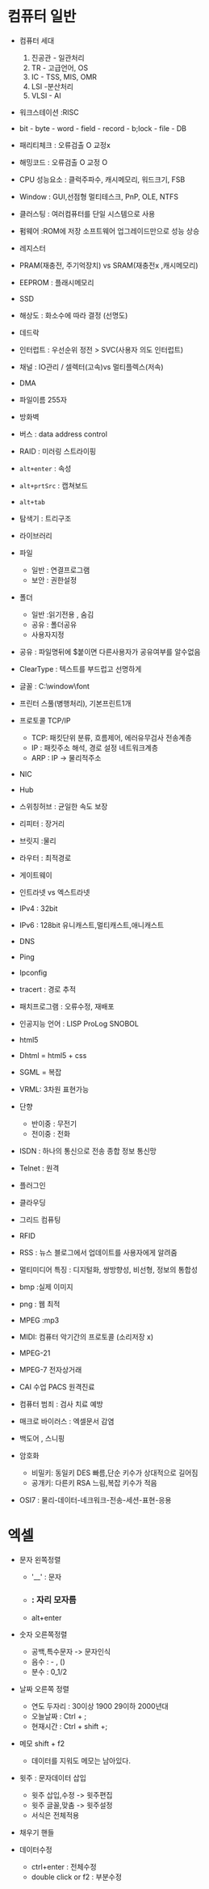 # 컴퓨터 일반
- 컴퓨터 세대
    1. 진공관 - 일관처리
    2. TR - 고급언어, OS
    3. IC - TSS, MIS, OMR
    4. LSI -분산처리
    5. VLSI - AI

- 워크스테이션 :RISC

- bit - byte - word - field - record - b;lock - file - DB
- 패리티체크 : 오류검출 O 교정x
- 해밍코드 : 오류검출 O 교정 O

- CPU 성능요소 : 클럭주파수, 캐시메모리, 워드크기, FSB
- Window : GUI,선점형 멀티테스크, PnP, OLE, NTFS
- 클러스팅 : 여러컴퓨터를 단일 시스템으로 사용
- 펌웨어 :ROM에 저장 소프트웨어 업그레이드만으로 성능 상승

- 레지스터
- PRAM(재충전, 주기억장치) vs SRAM(재충전x ,캐시메모리)
- EEPROM : 플래시메모리
- SSD
- 해상도 : 화소수에 따라 결정 (선명도) 
- 데드락
- 인터럽트 : 우선순위  정전 > SVC(사용자 의도 인터럽트)
- 채널 : IO관리 / 셀렉터(고속)vs 멀티플렉스(저속)
- DMA
- 파일이름 255자
- 방화벽

- 버스 : data address control

- RAID : 미러링 스트라이핑
- `alt+enter` : 속성
- `alt+prtSrc` : 캡쳐보드
- `alt+tab` 

- 탐색기 : 트리구조
- 라이브러리

- 파일
    - 일반 : 연결프로그램
    - 보안 : 권한설정
- 폴더
    - 일반 :읽기전용 , 숨김
    - 공유 : 폴더공유
    - 사용자지정

- 공유 : 파일명뒤에 $붙이면 다른사용자가 공유여부를 알수없음
- ClearType : 텍스트를 부드럽고 선명하게
- 글꼴 : C:\window\font
- 프린터 스풀(병행처리), 기본프린트1개

- 프로토콜 TCP/IP
    - TCP: 패킷단위 분류, 흐름제어, 에러유무검사        전송계층
    - IP : 패킷주소 해석, 경로 설정                 네트워크계층
    - ARP : IP -> 물리적주소

- NIC
- Hub
- 스위칭허브 : 균일한 속도 보장
- 리피터 : 장거리
- 브릿지 :물리
- 라우터 : 최적경로
- 게이트웨이 

- 인트라넷 vs 엑스트라넷

- IPv4 : 32bit
- IPv6 : 128bit 유니캐스트,멀티캐스트,애니캐스트
- DNS

- Ping
- Ipconfig
- tracert : 경로 추적

- 패치프로그램 : 오류수정, 재배포
- 인공지능 언어 : LISP ProLog SNOBOL

- html5
- Dhtml = html5 + css
- SGML = 복잡
- VRML: 3차원 표현가능

- 단향
    - 반이중 : 무전기
    - 전이중 : 전화

- ISDN : 하나의 통신으로 전송 종합 정보 통신망
- Telnet : 원격
- 플러그인
- 클라우딩
- 그리드 컴퓨팅
- RFID
- RSS : 뉴스 블로그에서 업데이트를 사용자에게 알려줌

- 멀티미디어 특징 : 디지털화, 쌍방향성, 비선형, 정보의 통합성
- bmp :실제 이미지
- png : 웹 최적
- MPEG :mp3
- MIDI: 컴퓨터 악기간의 프로토콜 (소리저장 x)
- MPEG-21 
- MPEG-7 전자상거래

- CAI 수업  PACS 원격진료

- 컴퓨터 범죄 : 검사 치료 예방
- 매크로 바이러스 : 엑셀문서 감염
- 백도어 , 스니핑

- 암호화
    - 비밀키: 동일키 DES 빠름,단순 키수가 상대적으로 길어짐
    - 공개키: 다른키 RSA 느림,복잡 키수가 적음

- OSI7 : 물리-데이터-네크워크-전송-세션-표현-응용

# 엑셀

- 문자 왼쪽정렬
    - '__' : 문자
    - ###  : 자리 모자름
    - alt+enter 

- 숫자 오른쪽정렬
    - 공백,특수문자 -> 문자인식
    - 음수 : - , ()
    - 분수 : 0_1/2

- 날짜 오른쪽 정렬
    - 연도 두자리 : 30이상 1900  29이하 2000년대
    - 오늘날짜 : Ctrl + ;
    - 현재시간 : Ctrl + shift +;

- 메모 shift + f2
    - 데이터를 지워도 메모는 남아있다.

- 윗주 : 문자데이터 삽입
    - 윗주 삽입,수정 -> 윗주편집
    - 윗주 글꼴,맞춤 -> 윗주설정
    - 서식은 전체적용

- 채우기 핸들
- 데이터수정 
    - ctrl+enter : 전체수정
    - double click or f2 : 부분수정

 
